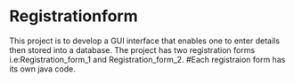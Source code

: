 # Registrationform
This project is to develop a GUI interface that enables one to enter details then stored into a database.
The project has two registration forms i.e:Registration_form_1 and Registration_form_2.
#Each registraion form has its own java code.
